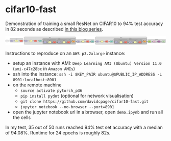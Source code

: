 # cifar10-fast

Demonstration of training a small ResNet on CIFAR10 to 94% test accuracy in 82 seconds as described [in this blog series](https://www.myrtle.ai/2018/09/24/how_to_train_your_resnet/).

<img src="net.svg">

Instructions to reproduce on an `AWS p3.2xlarge` instance:
- setup an instance with AMI: `Deep Learning AMI (Ubuntu) Version 11.0` (`ami-c47c28bc` in `Amazon AMIs`)
- ssh into the instance: `ssh -i $KEY_PAIR ubuntu@$PUBLIC_IP_ADDRESS -L 8901:localhost:8901`
- on the remote machine
    - `source activate pytorch_p36`
    - `pip install pydot` (optional for network visualisation)
    - `git clone https://github.com/davidcpage/cifar10-fast.git`
    - `jupyter notebook --no-browser --port=8901`
 - open the jupyter notebook url in a browser, open `demo.ipynb` and run all the cells

 In my test, 35 out of 50 runs reached 94% test set accuracy with a median of 94.08%. Runtime for 24 epochs is roughly 82s.


